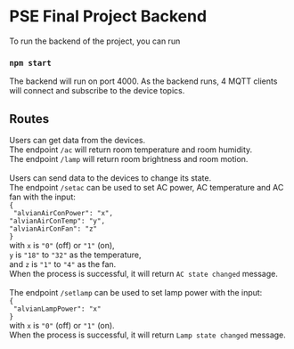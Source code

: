 # PSE Final Project Backend
To run the backend of the project, you can run
### `npm start`
The backend will run on port 4000.
As the backend runs, 4 MQTT clients will connect and subscribe to the device topics.</br>
## Routes
Users can get data from the devices.</br>
The endpoint `/ac` will return room temperature and room humidity.</br>
The endpoint `/lamp` will return room brightness and room motion.</br>
</br>
Users can send data to the devices to change its state.</br>
The endpoint `/setac` can be used to set AC power, AC temperature and AC fan with the input:</br>
`{`</br>`
  "alvianAirConPower": "x",`</br>
  `"alvianAirConTemp": "y",`</br>
  `"alvianAirConFan": "z"`</br>
`}`</br>
with `x` is `"0"` (off) or `"1"` (on),</br>
`y` is `"18"` to `"32"` as the temperature,</br>
and `z` is `"1"` to `"4"` as the fan.</br>
When the process is successful, it will return `AC state changed` message.</br>
</br>
The endpoint `/setlamp` can be used to set lamp power with the input:</br>
`{`</br>`
  "alvianLampPower": "x"`</br>
`}`</br>
with `x` is `"0"` (off) or `"1"` (on).</br>
When the process is successful, it will return `Lamp state changed` message.</br>
